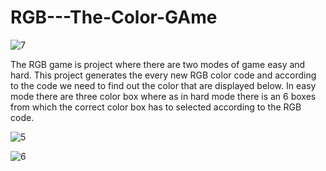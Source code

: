 # RGB---The-Color-GAme

![7](https://user-images.githubusercontent.com/77373424/199015460-f5eeb435-57f2-489b-84dd-9d1e3d7fef53.gif)

The RGB game is project where there are two modes of game easy and hard. This project generates the every new RGB color code and according to the code we need to find out the color that are displayed below. In easy mode there are three color box where as in hard mode there is an 6 boxes from which the correct color box has to selected according to the RGB code.

![5](https://user-images.githubusercontent.com/77373424/199014712-5762149f-7b93-4b94-a1e9-38837c576657.png)

![6](https://user-images.githubusercontent.com/77373424/199014749-5f297865-252f-470d-bf73-ba4340eeae0c.png)

